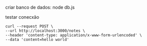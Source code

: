 criar banco de dados: node db.js

testar conecxão 
```
curl --request POST \
--url http://localhost:3000/notes \
--header 'content-type: application/x-www-form-urlencoded' \
--data 'content=hello world'

```